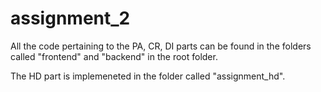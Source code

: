 # assignment_2

All the code pertaining to the PA, CR, DI parts can be found in the folders called "frontend" and "backend" in the root folder.

The HD part is implemeneted in the folder called "assignment_hd". 
